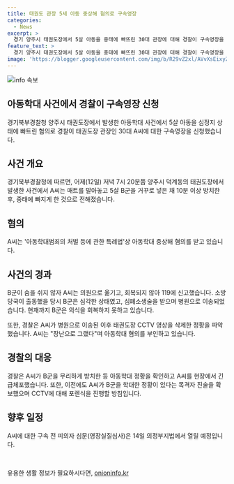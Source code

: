 ```yaml
---
title: 태권도 관장 5세 아동 중상해 혐의로 구속영장
categories:
  - News
excerpt: >
  경기 양주시 태권도장에서 5살 아동을 중태에 빠뜨린 30대 관장에 대해 경찰이 구속영장을 신청했습니다. A 씨는 아동학대 중상해 혐의를 받으며, 아동을 방치한 후 CCTV를 삭제함이 확인됐습니다. 현재 B 군은 중환자실에서 치료를 받고 있으며, A 씨에 대한 피의자 심문은 14일에 예정되어 있다고 합니다. A 씨는 아동학대 혐의를 부인하고 있지만, 목격자 진술과 CCTV 조사를 통해 추가 범행 여부를 확인할 예정이라고 경찰 관계자는 전했습니다. (출처: 경기북부경찰청 제공)
feature_text: >
  경기 양주시 태권도장에서 5살 아동을 중태에 빠뜨린 30대 관장에 대해 경찰이 구속영장을 신청했습니다. A 씨는 아동학대 중상해 혐의를 받으며, 아동을 방치한 후 CCTV를 삭제함이 확인됐습니다. 현재 B 군은 중환자실에서 치료를 받고 있으며, A 씨에 대한 피의자 심문은 14일에 예정되어 있다고 합니다. A 씨는 아동학대 혐의를 부인하고 있지만, 목격자 진술과 CCTV 조사를 통해 추가 범행 여부를 확인할 예정이라고 경찰 관계자는 전했습니다. (출처: 경기북부경찰청 제공)
image: 'https://blogger.googleusercontent.com/img/b/R29vZ2xl/AVvXsEixyZcFfHzMRdzZMjFBmAUKJYCLCGyLL1o632UiGVXcaFdKo_bkvkuCioo0uUKlGfBVcT3P84aROyZIXSBEx3Aw5nCQ3pTgDom1WDC4m8eifvWiAmWEEVb4x6G_l8C0QH225ldMjyaFvpxGEBGNO37VmDTDMHGhJPq73UglMfDca1-0aw/s1600/blogspot.png'
---
```


<p><img src="https://blogger.googleusercontent.com/img/b/R29vZ2xl/AVvXsEixyZcFfHzMRdzZMjFBmAUKJYCLCGyLL1o632UiGVXcaFdKo_bkvkuCioo0uUKlGfBVcT3P84aROyZIXSBEx3Aw5nCQ3pTgDom1WDC4m8eifvWiAmWEEVb4x6G_l8C0QH225ldMjyaFvpxGEBGNO37VmDTDMHGhJPq73UglMfDca1-0aw/s1600/blogspot.png" alt="info 속보" /></p>

<h2 data-ke-size="size26">아동학대 사건에서 경찰이 구속영장 신청</h2>

<p data-ke-size="size16">경기북부경찰청 양주시 태권도장에서 발생한 아동학대 사건에서 5살 아동을 심정지 상태에 빠트린 혐의로 경찰이 태권도장 관장인 30대 A씨에 대한 구속영장을 신청했습니다.</p>

<h2 data-ke-size="size26">사건 개요</h2>

<p data-ke-size="size16">경기북부경찰청에 따르면, 어제(12일) 저녁 7시 20분쯤 양주시 덕계동의 태권도장에서 발생한 사건에서 A씨는 매트를 말아놓고 5살 B군을 거꾸로 넣은 채 10분 이상 방치한 후, 중태에 빠지게 한 것으로 전해졌습니다.</p>

<h2 data-ke-size="size26">혐의</h2>

<p data-ke-size="size16">A씨는 '아동학대범죄의 처벌 등에 관한 특례법'상 아동학대 중상해 혐의를 받고 있습니다.</p>

<h2 data-ke-size="size26">사건의 경과</h2>

<p data-ke-size="size16">B군이 숨을 쉬지 않자 A씨는 의원으로 옮기고, 회복되지 않아 119에 신고했습니다. 소방 당국이 출동했을 당시 B군은 심각한 상태였고, 심폐소생술을 받으며 병원으로 이송되었습니다. 현재까지 B군은 의식을 회복하지 못하고 있습니다.</p>

<p data-ke-size="size16">또한, 경찰은 A씨가 병원으로 이송된 이후 태권도장 CCTV 영상을 삭제한 정황을 파악했습니다. A씨는 "장난으로 그랬다"며 아동학대 혐의를 부인하고 있습니다.</p>

<h2 data-ke-size="size26">경찰의 대응</h2>

<p data-ke-size="size16">경찰은 A씨가 B군을 무리하게 방치한 등 아동학대 정황을 확인하고 A씨를 현장에서 긴급체포했습니다. 또한, 이전에도 A씨가 B군을 학대한 정황이 있다는 목격자 진술을 확보했으며 CCTV에 대해 포렌식을 진행할 방침입니다.</p>

<h2 data-ke-size="size26">향후 일정</h2>

<p data-ke-size="size16">A씨에 대한 구속 전 피의자 심문(영장실질심사)은 14일 의정부지법에서 열릴 예정입니다.</p>

<p data-ke-size="size16">&nbsp;</p>
유용한 생활 정보가 필요하시다면, <a href="https://onioninfo.kr" rel="dofollow">onioninfo.kr</a>


